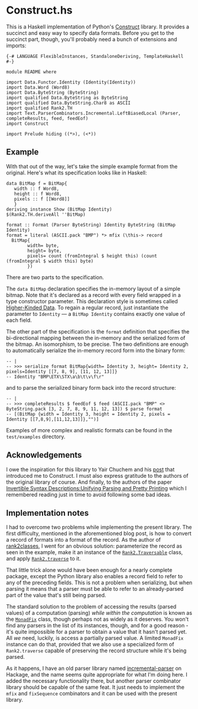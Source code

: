 Construct.hs
============

This is a Haskell implementation of Python's [Construct](https://construct.readthedocs.io/en/latest/intro.html)
library. It provides a succinct and easy way to specify data formats. Before you get to the succinct part, though,
you'll probably need a bunch of extensions and imports:

~~~ {.haskell}
{-# LANGUAGE FlexibleInstances, StandaloneDeriving, TemplateHaskell #-}

module README where

import Data.Functor.Identity (Identity(Identity))
import Data.Word (Word8)
import Data.ByteString (ByteString)
import qualified Data.ByteString as ByteString
import qualified Data.ByteString.Char8 as ASCII
import qualified Rank2.TH
import Text.ParserCombinators.Incremental.LeftBiasedLocal (Parser, completeResults, feed, feedEof)
import Construct

import Prelude hiding ((*>), (<*))
~~~

Example
-------

With that out of the way, let's take the simple example format from the original. Here's what its specification looks
like in Haskell:

~~~ {.haskell}
data BitMap f = BitMap{
   width :: f Word8,
   height :: f Word8,
   pixels :: f [[Word8]]
   }
deriving instance Show (BitMap Identity)
$(Rank2.TH.deriveAll ''BitMap)

format :: Format (Parser ByteString) Identity ByteString (BitMap Identity)
format = literal (ASCII.pack "BMP") *> mfix (\this-> record
  BitMap{
        width= byte,
        height= byte,
        pixels= count (fromIntegral $ height this) (count (fromIntegral $ width this) byte)
        })
~~~

There are two parts to the specification.

The `data BitMap` declaration specifies the in-memory layout of a simple bitmap. Note that it's declared as a record
with every field wrapped in a type constructor parameter. This declaration style is sometimes called [Higher-Kinded
Data](https://reasonablypolymorphic.com/blog/higher-kinded-data/). To regain a regular record, just instantiate the
parameter to `Identity` &mdash; a `BitMap Identity` contains exactly one value of each field.

The other part of the specification is the `format` definition that specifies the bi-directional mapping between the
in-memory and the serialized form of the bitmap. An isomorphism, to be precise. The two definitions are enough to automatically
serialize the in-memory record form into the binary form:

~~~ {.haskell}
-- |
-- >>> serialize format BitMap{width= Identity 3, height= Identity 2, pixels=Identity [[7, 8, 9], [11, 12, 13]]}
-- Identity "BMP\ETX\STX\a\b\t\v\f\r"
~~~

and to parse the serialized binary form back into the record structure:

~~~ {.haskell}
-- |
-- >>> completeResults $ feedEof $ feed (ASCII.pack "BMP" <> ByteString.pack [3, 2, 7, 8, 9, 11, 12, 13]) $ parse format
-- [(BitMap {width = Identity 3, height = Identity 2, pixels = Identity [[7,8,9],[11,12,13]]},"")]
~~~

Examples of more complex and realistic formats can be found in the `test/examples` directory.

Acknowledgements
----------------

I owe the inspiration for this library to Yair Chuchem and his
[post](https://yairchu.github.io/posts/codecs-as-prisms.html) that introduced me to Construct. I must also express
gratitude to the authors of the original library of course. And finally, to the authors of the paper [Invertible
Syntax Descriptions:Unifying Parsing and Pretty
Printing](https://www.informatik.uni-marburg.de/~rendel/unparse/rendel10invertible.pdf) which I remembered reading
just in time to avoid following some bad ideas.

Implementation notes
--------------------

I had to overcome two problems while implementing the present library. The first difficulty, mentioned in the
aforementioned blog post, is how to convert a record of formats into a format of the record. As the author of
[rank2classes](https://hackage.haskell.org/package/rank2classes), I went for an obvious solution: parameterize the
record as seen in the example, make it an instance of the
[`Rank2.Traversable`](https://hackage.haskell.org/package/rank2classes-1.3.1.2/docs/Rank2.html#t:Traversable) class,
and apply [`Rank2.traverse`](https://hackage.haskell.org/package/rank2classes-1.3.1.2/docs/Rank2.html#v:traverse) to
it.

That little trick alone would have been enough for a nearly complete package, except the Python library also enables a
record field to refer to any of the preceding fields. This is not a problem when serializing, but when parsing it
means that a parser must be able to refer to an already-parsed part of the value that's still being parsed.

The standard solution to the problem of accessing the results (parsed values) of a computation (parsing) *while within
the computation* is known as the
[`MonadFix`](https://hackage.haskell.org/package/base-4.12.0.0/docs/Control-Monad-Fix.html#t:MonadFix) class, though
perhaps not as widely as it deserves. You won't find any parsers in the list of its instances, though, and for a good
reason - it's quite impossible for a parser to obtain a value that it hasn't parsed yet. All *we* need, luckily, is
access a partially parsed value. A limited `MonadFix` instance can do that, provided that we also use a specialized
form of `Rank2.traverse` capable of preserving the record structure while it's being parsed.

As it happens, I have an old parser library named
[incremental-parser](https://hackage.haskell.org/package/incremental-parser) on Hackage, and the name seems quite
appropriate for what I'm doing here. I added the necessary functionality there, but another parser combinator library
should be capable of the same feat. It just needs to implement the `mfix` and `fixSequence` combinators and it can be
used with the present library.
